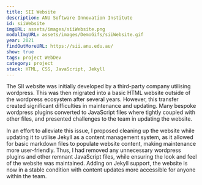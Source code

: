 ```yaml
---
title: SII Website
description: ANU Software Innovation Institute
id: siiWebsite
imgURL: assets/images/siiWebsite.png 
modalImgURL: assets/images/DemoGifs/siiWebsite.gif
year: 2021
findOutMoreURL: https://sii.anu.edu.au/
show: true
tags: project WebDev
category: project
stack: HTML, CSS, JavaScript, Jekyll
---
```

  The SII website was initially developed by a third-party company utilising wordpress. This was then migrated into a basic HTML website outside of the wordpress ecosystem after several years. However, this transfer created significant difficulties in maintenance and updating. Many bespoke wordpress plugins converted to JavaScript files where tightly coupled with other files, and presented challenges to the team in updating the website.

  In an effort to alleviate this issue, I proposed cleaning up the website while updating it to utilise Jekyll as a content management system, as it allowed for basic markdown files to populate website content, making maintenance more user-friendly. Thus, I had removed any unnecessary wordpress plugins and other remnant JavaScript files, while ensuring the look and feel of the website was maintained. Adding on Jekyll support, the website is now in a stable condition with content updates more accessible for anyone within the team. 